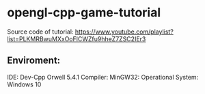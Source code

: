 # opengl-cpp-game-tutorial
Source code of tutorial: https://www.youtube.com/playlist?list=PLKMRBwuMXxOoFlCWZfu9hheZ7ZSC2IEr3

## Enviroment:
IDE: Dev-Cpp Orwell 5.4.1
Compiler: MinGW32:
Operational System: Windows 10 
